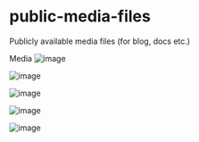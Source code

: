 # public-media-files
Publicly available media files (for blog, docs etc.)

Media
![image](https://github.com/StubbornDeer/public-media-files/assets/91156314/394c01ff-e949-4634-8e67-7b611c27af8b)

![image](https://github.com/StubbornDeer/public-media-files/assets/91156314/51d2a046-5368-4acb-a492-4da1c649478c)

![image](https://github.com/StubbornDeer/public-media-files/assets/91156314/aa367b8d-6b28-44a5-a361-41a307cdfbdf)

![image](https://github.com/StubbornDeer/public-media-files/assets/91156314/06bc03b1-b960-4d33-a610-f087d8fc6cfb)

![image](https://github.com/StubbornDeer/public-media-files/assets/91156314/6b96c49a-7920-4669-873c-5d24cb81ce78)
